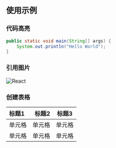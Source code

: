 ## 使用示例

### 代码高亮

```java
public static void main(String[] args) {
    System.out.println("Hello World");
}
```

### 引用图片
![React](/images/示例文档/react.png)

### 创建表格

| 标题1 | 标题2 | 标题3 |
| :-----| ----: | :----: |
| 单元格 | 单元格 | 单元格 |
| 单元格 | 单元格 | 单元格 |
